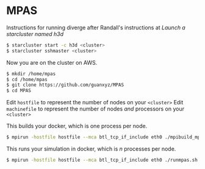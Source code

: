 # MPAS

Instructions for running diverge after Randall's instructions at  *Launch a starcluster named h3d*

```bash
$ starcluster start -c h3d <cluster>
$ starcluster sshmaster <cluster>
```

Now you are on the cluster on AWS.

```bash
$ mkdir /home/mpas
$ cd /home/mpas
$ git clone https://github.com/guanxyz/MPAS
$ cd MPAS
```

Edit `hostfile` to represent the number of nodes on your `<cluster>`
Edit `machinefile` to represent the number of nodes *and* processors on your `<cluster>`

This builds your docker, which is one process per node.
```bash
$ mpirun -hostfile hostfile --mca btl_tcp_if_include eth0 ./mpibuild_mpas.sh --verbose --output-filename=mpibuild
```

This runs your simulation in docker, which is *n* processes per node.
```bash
$ mpirun -hostfile hostfile --mca btl_tcp_if_include eth0 ./runmpas.sh --verbose --output-filename=mpirun
```

